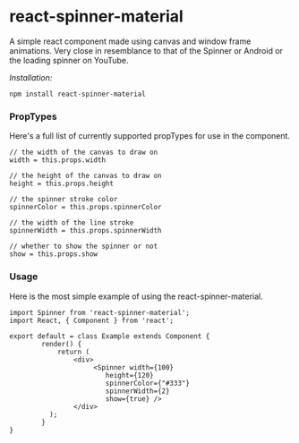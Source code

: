 # react-spinner-material
A simple react component made using canvas and window frame animations. Very close in resemblance to that of the Spinner or Android or the loading spinner on YouTube.

_Installation:_
```
npm install react-spinner-material
```


### PropTypes
Here's a full list of currently supported propTypes for use in the component.
```
// the width of the canvas to draw on
width = this.props.width

// the height of the canvas to draw on
height = this.props.height

// the spinner stroke color
spinnerColor = this.props.spinnerColor

// the width of the line stroke
spinnerWidth = this.props.spinnerWidth

// whether to show the spinner or not
show = this.props.show
```

### Usage
Here is the most simple example of using the react-spinner-material.

```
import Spinner from 'react-spinner-material';
import React, { Component } from 'react';

export default = class Example extends Component {
		render() {
			return (
			    <div>
				     <Spinner width={100}
					    height={120}
						spinnerColor={"#333"}
						spinnerWidth={2}
						show={true} />
			    </div>
		  );
		}
}
```
